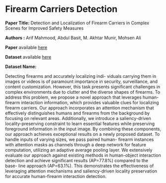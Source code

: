 # Firearm Carriers Detection

**Paper Title:** Detection and Localization of Firearm Carriers in Complex Scenes for Improved Safety Measures

**Authors :** Arif Mahmood, Abdul Basit, M. Akhtar Munir, Mohsen Ali


**Paper** available [here](https://comingSoon)

**Dataset** available [here](https://drive.google.com/drive/folders/1uDjYjK5-9PGY_wfBPHmr6mLoN38u_IKH?usp=drive_link)

**Dataset Name:** 




Detecting firearms and accurately localizing indi-
viduals carrying them in images or videos is of paramount
importance in security, surveillance, and content customization.
However, this task presents significant challenges in complex
environments due to clutter and the diverse shapes of firearms. To
address this problem, we propose a novel approach that leverages
human-firearm interaction information, which provides valuable
clues for localizing firearm carriers. Our approach incorporates
an attention mechanism that effectively distinguishes humans and
firearms from the background by focusing on relevant areas.
Additionally, we introduce a saliency-driven locality-preserving
constraint to learn essential features while preserving foreground
information in the input image. By combining these components,
our approach achieves exceptional results on a newly proposed
dataset. To handle inputs of varying sizes, we pass paired human-
firearm instances with attention masks as channels through a
deep network for feature computation, utilizing an adaptive
average pooling layer. We extensively evaluate our approach
against existing methods in human-object interaction detection
and achieve significant results (AP=77.8%) compared to the base-
line approach (AP=63.1%). This demonstrates the effectiveness
of leveraging attention mechanisms and saliency-driven locality
preservation for accurate human-firearm interaction detection.



